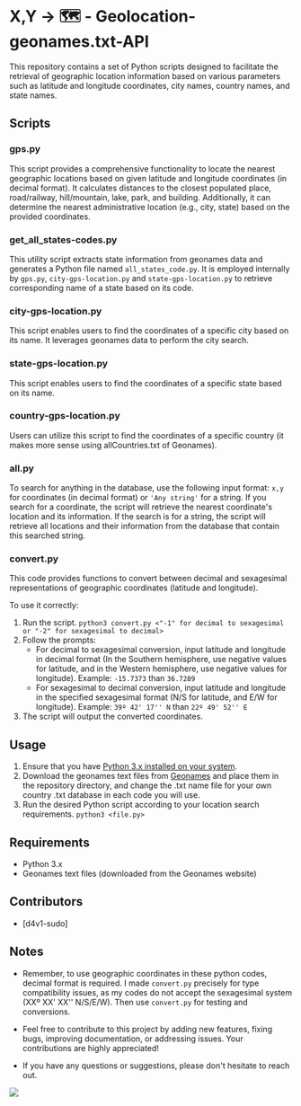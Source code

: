 # X,Y → 🗺️ - Geolocation-geonames.txt-API

This repository contains a set of Python scripts designed to facilitate the retrieval of geographic location information based on various parameters such as latitude and longitude coordinates, city names, country names, and state names.

## Scripts

### gps.py

This script provides a comprehensive functionality to locate the nearest geographic locations based on given latitude and longitude coordinates (in decimal format). It calculates distances to the closest populated place, road/railway, hill/mountain, lake, park, and building. Additionally, it can determine the nearest administrative location (e.g., city, state) based on the provided coordinates.

### get_all_states-codes.py

This utility script extracts state information from geonames data and generates a Python file named `all_states_code.py`. It is employed internally by `gps.py`, `city-gps-location.py` and `state-gps-location.py` to retrieve corresponding name of a state based on its code.

### city-gps-location.py

This script enables users to find the coordinates of a specific city based on its name. It leverages geonames data to perform the city search.

### state-gps-location.py

This script enables users to find the coordinates of a specific state based on its name.

### country-gps-location.py

Users can utilize this script to find the coordinates of a specific country (it makes more sense using allCountries.txt of Geonames).

### all.py

To search for anything in the database, use the following input format: `x,y` for coordinates (in decimal format) or `'Any string'` for a string. If you search for a coordinate, the script will retrieve the nearest coordinate's location and its information. If the search is for a string, the script will retrieve all locations and their information from the database that contain this searched string.

### convert.py

This code provides functions to convert between decimal and sexagesimal representations of geographic coordinates (latitude and longitude).

To use it correctly:
1. Run the script.
   ```python3 convert.py <"-1" for decimal to sexagesimal or "-2" for sexagesimal to decimal>```
2. Follow the prompts:
   - For decimal to sexagesimal conversion, input latitude and longitude in decimal format (In the Southern hemisphere, use negative values for latitude, and in the Western hemisphere, use negative values for longitude). Example: `-15.7373` than `36.7289`
   - For sexagesimal to decimal conversion, input latitude and longitude in the specified sexagesimal format (N/S for latitude, and E/W for longitude). Example: `39º 42' 17'' N` than `22º 49' 52'' E`
3. The script will output the converted coordinates.

## Usage

1. Ensure that you have [Python 3.x installed on your system](python.org).
2. Download the geonames text files from [Geonames](https://www.geonames.org/export/dump) and place them in the repository directory, and change the .txt name file for your own country .txt database in each code you will use.
3. Run the desired Python script according to your location search requirements.
   ```python3 <file.py>```

## Requirements

- Python 3.x
- Geonames text files (downloaded from the Geonames website)

## Contributors

- [d4v1-sudo]

## Notes

- Remember, to use geographic coordinates in these python codes, decimal format is required. I made ```convert.py``` precisely for type compatibility issues, as my codes do not accept the sexagesimal system (XXº XX' XX'' N/S/E/W). Then use ```convert.py``` for testing and conversions.

- Feel free to contribute to this project by adding new features, fixing bugs, improving documentation, or addressing issues. Your contributions are highly appreciated!

- If you have any questions or suggestions, please don't hesitate to reach out.

<a href="https://visitorbadge.io/status?path=https%3A%2F%2Fgithub.com%2Fd4v1-sudo%2FGeolocation-geonames.txt-API"><img src="https://api.visitorbadge.io/api/visitors?path=https%3A%2F%2Fgithub.com%2Fd4v1-sudo%2FGeolocation-geonames.txt-API&label=Thanks%20for%20dropping%20in&labelColor=%23000000&countColor=%23FFFFFF" /></a>
